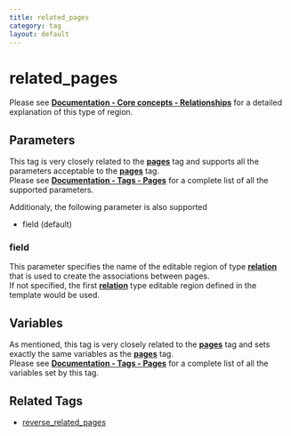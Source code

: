 ```yaml
---
title: related_pages
category: tag
layout: default
---
```


# related_pages

Please see [**Documentation - Core concepts - Relationships**](../../concepts/relationships.html#displaying-the-related-pages) for a detailed explanation of this type of region.

## Parameters

This tag is very closely related to the [**pages**](../pages.html) tag and supports all the parameters acceptable to the [**pages**](../pages.html) tag.<br/>
Please see [**Documentation - Tags - Pages**](../pages.html#parameters) for a complete list of all the supported parameters.

Additionaly, the following parameter is also supported

*   field (default)

### field

This parameter specifies the name of the editable region of type [**relation**](../editable/relation.html) that is used to create the associations between pages.<br/>
If not specified, the first [**relation**](../editable/relation.html) type editable region defined in the template would be used.

## Variables

As mentioned, this tag is very closely related to the [**pages**](../pages.html) tag and sets exactly the same variables as the [**pages**](../pages.html) tag.<br/>
Please see [**Documentation - Tags - Pages**](../pages.html#variables) for a complete list of all the variables set by this tag.

## Related Tags

*   [reverse\_related\_pages](../reverse_related_pages.html)

